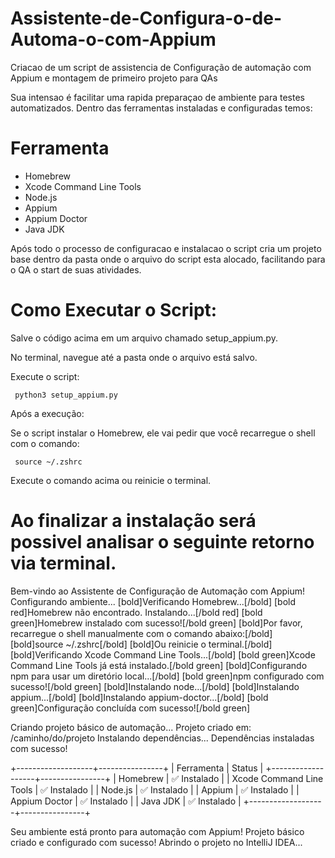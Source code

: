 # Assistente-de-Configura-o-de-Automa-o-com-Appium
Criacao de um script de assistencia de Configuração de automação com Appium e montagem de primeiro projeto para QAs

Sua intensao é facilitar uma rapida preparaçao de ambiente para testes automatizados. Dentro das ferramentas instaladas e configuradas temos:

# Ferramenta               

- Homebrew
- Xcode Command Line Tools
- Node.js
- Appium
- Appium Doctor
- Java JDK

Após todo o processo de configuracao e instalacao o script cria um projeto base dentro da pasta onde o arquivo do script esta alocado, facilitando para o QA o start de suas atividades.

# Como Executar o Script:

Salve o código acima em um arquivo chamado setup_appium.py.

No terminal, navegue até a pasta onde o arquivo está salvo.

Execute o script:

     python3 setup_appium.py

Após a execução:

Se o script instalar o Homebrew, ele vai pedir que você recarregue o shell com o comando:

     source ~/.zshrc

Execute o comando acima ou reinicie o terminal.


# Ao finalizar a instalação será possivel analisar o seguinte retorno via terminal.

Bem-vindo ao Assistente de Configuração de Automação com Appium!
Configurando ambiente...
[bold]Verificando Homebrew...[/bold]
[bold red]Homebrew não encontrado. Instalando...[/bold red]
[bold green]Homebrew instalado com sucesso![/bold green]
[bold]Por favor, recarregue o shell manualmente com o comando abaixo:[/bold]
[bold]source ~/.zshrc[/bold]
[bold]Ou reinicie o terminal.[/bold]
[bold]Verificando Xcode Command Line Tools...[/bold]
[bold green]Xcode Command Line Tools já está instalado.[/bold green]
[bold]Configurando npm para usar um diretório local...[/bold]
[bold green]npm configurado com sucesso![/bold green]
[bold]Instalando node...[/bold]
[bold]Instalando appium...[/bold]
[bold]Instalando appium-doctor...[/bold]
[bold green]Configuração concluída com sucesso![/bold green]

Criando projeto básico de automação...
Projeto criado em: /caminho/do/projeto
Instalando dependências...
Dependências instaladas com sucesso!

+-------------------+----------------+
| Ferramenta        | Status         |
+-------------------+----------------+
| Homebrew          | ✅ Instalado   |
| Xcode Command Line Tools | ✅ Instalado |
| Node.js           | ✅ Instalado   |
| Appium            | ✅ Instalado   |
| Appium Doctor     | ✅ Instalado   |
| Java JDK          | ✅ Instalado   |
+-------------------+----------------+

Seu ambiente está pronto para automação com Appium!
Projeto básico criado e configurado com sucesso!
Abrindo o projeto no IntelliJ IDEA...
